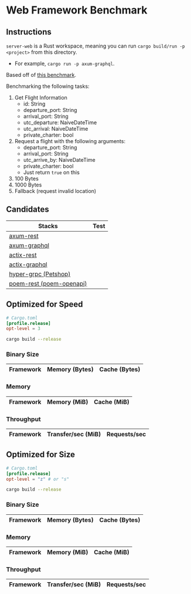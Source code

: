 # Web Framework Benchmark

## Instructions

`server-web` is a Rust workspace, meaning you can run `cargo build/run -p <project>` from this directory.
- For example, `cargo run -p axum-graphql`.

Based off of [this benchmark](https://github.com/piaoger/webframework-bench).

Benchmarking the following tasks:
1. Get Flight Information
    - id: String
    - departure_port: String
    - arrival_port: String
    - utc_departure: NaiveDateTime
    - utc_arrival: NaiveDateTime
    - private_charter: bool
2. Request a flight with the following arguments:
    - departure_port: String
    - arrival_port: String
    - utc_arrive_by: NaiveDateTime
    - private_charter: bool
    - Just return `true` on this
2. 100 Bytes
3. 1000 Bytes
4. Fallback (request invalid location)

## Candidates

Stacks |  Test
--- | ---
[axum-rest](./axum-rest/README.md) |
[axum-graphql](./axum-graphql/README.md) |
[actix-rest](./actix-rest/README.md) |
[actix-graphql](./actix-graphql/README.md) |
[hyper-grpc (Petshop)](./hyper-grpc/README.md) |
[poem-rest (poem-openapi)](./poem-rest/README.md) |

## Optimized for Speed


```toml
# Cargo.toml
[profile.release]
opt-level = 3
```

```bash
cargo build --release
```

### Binary Size

Framework | Memory (Bytes) | Cache (Bytes)
--- | --- | ---


### Memory

Framework | Memory (MiB) | Cache (MiB)
--- | --- | ---

### Throughput

Framework | Transfer/sec (MiB) | Requests/sec
--- | --- | ---


## Optimized for Size

```toml
# Cargo.toml
[profile.release]
opt-level = "z" # or "s"
```

```bash
cargo build --release
```

### Binary Size

Framework | Memory (Bytes) | Cache (Bytes)
--- | --- | ---

### Memory

Framework | Memory (MiB) | Cache (MiB)
--- | --- | ---

### Throughput

Framework | Transfer/sec (MiB) | Requests/sec
--- | --- | ---

